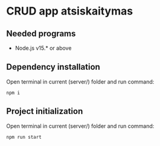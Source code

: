 # CRUD app atsiskaitymas

## Needed programs
* Node.js v15.* or above

## Dependency installation
Open terminal in current (server/) folder and run command:
```
npm i
```

## Project initialization
Open terminal in current (server/) folder and run command:
```
npm run start
```